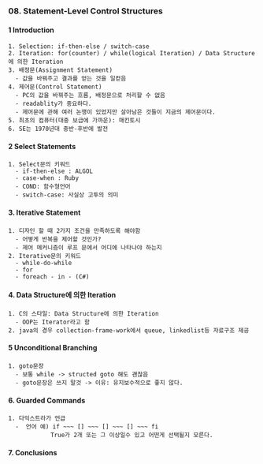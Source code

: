 ### 08. Statement-Level Control Structures


#### 1 Introduction
    1. Selection: if-then-else / switch-case
    2. Iteration: for(counter) / while(logical Iteration) / Data Structure에 의한 Iteration
    3. 배정문(Assignment Statement)
      - 값을 바꿔주고 결과를 얻는 것을 일컫음
    4. 제어문(Control Statement)
      - PC의 값을 바꿔주는 흐름, 배정문으로 처리할 수 없음
      - readablity가 중요하다.
      - 제어문에 관해 여러 논쟁이 있었지만 살아남은 것들이 지금의 제어문이다.
    5. 최초의 컴퓨터(대중 보급에 가까운): 매킨토시
    6. SE는 1970년대 중반-후반에 발전
    
#### 2 Select Statements
    1. Select문의 키워드
      - if-then-else : ALGOL
      - case-when : Ruby
      - COND: 함수형언어
      - switch-case: 사실상 고투의 의미
    
#### 3. Iterative Statement
    1. 디자인 할 때 2가지 조건을 만족하도록 해야함
      - 어떻게 반복을 제어할 것인가?
      - 제어 메커니즘이 루프 문에서 어디에 나타나야 하는지
    2. Iterative문의 키워드
      - while-do-while
      - for
      - foreach - in - (C#)

#### 4. Data Structure에 의한 Iteration
    1. C의 스타일: Data Structure에 의한 Iteration
      - OOP는 Iterator라고 함
    2. java의 경우 collection-frame-work에서 queue, linkedlist등 자료구조 제공
    
#### 5 Unconditional Branching
    1. goto문장
      - 보통 while -> structed goto 해도 괜찮음
      - goto문장은 쓰지 말것 -> 이유: 유지보수적으로 좋지 않다.
      
#### 6. Guarded Commands
    1. 다익스트라가 언급
      -  언어 예) if ~~~ [] ~~~ [] ~~~ [] ~~~ fi
                True가 2개 또는 그 이상일수 있고 어떤게 선택될지 모른다.
                
#### 7. Conclusions

